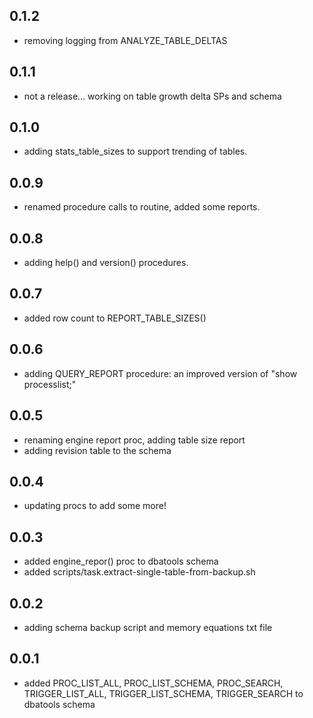## 0.1.2
- removing logging from ANALYZE_TABLE_DELTAS

## 0.1.1
- not a release... working on table growth delta SPs and schema

## 0.1.0
- adding stats_table_sizes to support trending of tables.

## 0.0.9
- renamed procedure calls to routine, added some reports.

## 0.0.8
- adding help() and version() procedures.

## 0.0.7
- added row count to REPORT_TABLE_SIZES()

## 0.0.6
- adding QUERY_REPORT procedure: an improved version of "show processlist;"

## 0.0.5
- renaming engine report proc, adding table size report
- adding revision table to the schema

## 0.0.4
- updating procs to add some more!

## 0.0.3
- added engine_repor() proc to dbatools schema
- added scripts/task.extract-single-table-from-backup.sh

## 0.0.2
- adding schema backup script and memory equations txt file

## 0.0.1
- added PROC_LIST_ALL, PROC_LIST_SCHEMA, PROC_SEARCH, TRIGGER_LIST_ALL, TRIGGER_LIST_SCHEMA, TRIGGER_SEARCH to dbatools schema

